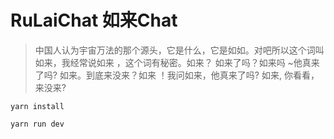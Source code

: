 # RuLaiChat  如来Chat

> 中国人认为宇宙万法的那个源头，它是什么，它是如如。对吧所以这个词叫如来，我经常说如来 ，这个词有秘密。如来？ 如来了吗？如来吗 ~他真来了吗? 如来。到底来没来？如来 ！我问如来，他真来了吗? 如来, 你看看，来没来?
>

`yarn install`

`yarn run dev`

